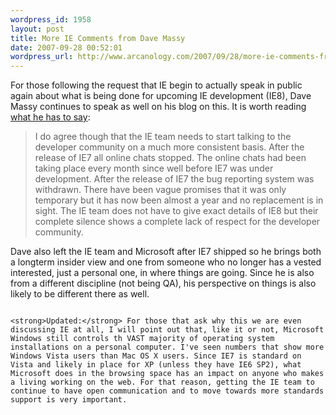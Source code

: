 ```yaml
--- 
wordpress_id: 1958
layout: post
title: More IE Comments from Dave Massy
date: 2007-09-28 00:52:01
wordpress_url: http://www.arcanology.com/2007/09/28/more-ie-comments-from-dave-massy/
---
```

For those following the request that IE begin to actually speak in public again about what is being done for upcoming IE development (IE8), Dave Massy continues to speak as well on his blog on this. It is worth reading <a href="http://www.dmassy.com/details.aspx?entry=15">what he has to say</a>: <blockquote>
                                                                                                                                                                                                                                                                                                                                                                                                                                                                                                                                                                                                                                                                                                                                                                                                                                                                          I do agree though that the IE team needs to start talking to the developer community on a much more consistent basis. After the release of IE7 all online chats stopped. The online chats had been taking place every month since well before IE7 was under development. After the release of IE7 the bug reporting system was withdrawn. There have been vague promises that it was only temporary but it has now been almost a year and no replacement is in sight. The IE team does not have to give exact details of IE8 but their complete silence shows a complete lack of respect for the developer community.
                                                                                                                                                                                                                                                                                                                                                                                                                                                                                                                                                                                                                                                                                                                                                                                                                                                                        </blockquote> Dave also left the IE team and Microsoft after IE7 shipped so he brings both a longterm insider view and one from someone who no longer has a vested interested, just a personal one, in where things are going. Since he is also from a different discipline (not being QA), his perspective on things is also likely to be different there as well. 
                                                                                                                                                                                                                                                                                                                                                                                                                                                                                                                                                                                                                                                                                                                                                                                                                                                                        
                                                                                                                                                                                                                                                                                                                                                                                                                                                                                                                                                                                                                                                                                                                                                                                                                                                                        <strong>Updated:</strong> For those that ask why this we are even discussing IE at all, I will point out that, like it or not, Microsoft Windows still controls th VAST majority of operating system installations on a personal computer. I've seen numbers that show more Windows Vista users than Mac OS X users. Since IE7 is standard on Vista and likely in place for XP (unless they have IE6 SP2), what Microsoft does in the browsing space has an impact on anyone who makes a living working on the web. For that reason, getting the IE team to continue to have open communication and to move towards more standards support is very important.